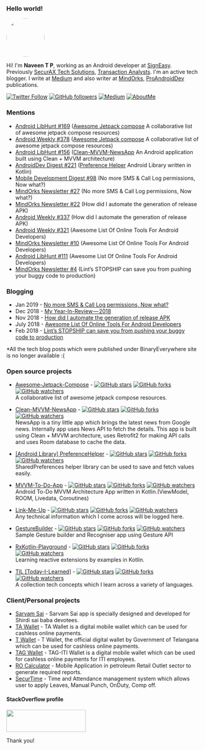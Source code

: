 ### Hello world!

<img style="border-radius: 50%; width: 100px" src="https://avatars2.githubusercontent.com/u/16202134" />

Hi! I'm **Naveen T P**, working as an Android developer at [SignEasy](https://www.getsigneasy.com/). Previously [SecurAX Tech Solutions](http://www.securax.com/), [Transaction Analysts](http://transactionanalysts.com/). I'm an active tech blogger. I write at [Medium](https://medium.com/@naveentp) and also writer at [MindOrks](https://medium.com/mindorks/about), [ProAndroidDev](https://proandroiddev.com/about) publications.
  
[![Twitter Follow](https://img.shields.io/twitter/follow/iamnaveentp.svg?style=social)](https://twitter.com/iamnaveentp) 
[![GitHub followers](https://img.shields.io/github/followers/naveentp.svg?style=social&label=Follow)](https://github.com/naveentp)
[![Medium](https://img.shields.io/badge/Medium-%40naveentp-blue.svg)](https://medium.com/@naveentp)
[![AboutMe](https://img.shields.io/badge/AboutMe-naveentp-orange.svg)](https://about.me/naveentp)


### Mentions
- [Android LibHunt #169](https://android.libhunt.com/newsletter/169) ([Awesome Jetpack compose](https://github.com/Naveentp/Awesome-Jetpack-Compose) A collaborative list of awesome jetpack compose resources)
- [Android Weekly #378](https://androidweekly.net/issues/issue-378) ([Awesome Jetpack compose](https://github.com/Naveentp/Awesome-Jetpack-Compose) A collaborative list of awesome jetpack compose resources)
- [Android LibHunt #156](https://android.libhunt.com/newsletter/156) ([Clean-MVVM-NewsApp](https://github.com/Naveentp/Clean-MVVM-NewsApp) An Android application built using Clean + MVVM architecture)
- [AndroidDev Digest #221](https://www.androiddevdigest.com/digest-221/) ([Preference Helper](https://github.com/Naveentp/PreferenceHelper) Android Library written in Kotlin)
- [Mobile Development Digest #98](http://blog.alsedi.com/mobile-development-digest-98/) (No more SMS & Call Log permissions, Now what?)
- [MindOrks Newsletter #27](https://mindorks.com/newsletter/edition/27) (No more SMS & Call Log permissions, Now what?)
- [MindOrks Newsletter #22](https://mindorks.com/newsletter/edition/22) (How did I automate the generation of release APK)
- [Android Weekly #337](http://androidweekly.net/issues/issue-337) (How did I automate the generation of release APK)
- [Android Weekly #321](http://androidweekly.net/issues/issue-321) (Awesome List Of Online Tools For Android Developers)
- [MindOrks Newsletter #10](https://mindorks.com/newsletter/edition/10) (Awesome List Of Online Tools For Android Developers)
- [Android LibHunt #111](https://android.libhunt.com/newsletter/111) (Awesome List Of Online Tools For Android Developers)
- [MindOrks Newsletter #4](https://mindorks.com/newsletter/edition/4) (Lint’s STOPSHIP can save you from pushing your buggy code to production)

### Blogging
- Jan 2019 - [No more SMS & Call Log permissions, Now what?](https://medium.com/@naveentp/no-more-sms-call-log-permissions-now-what-9b8226de7827)
- Dec 2018 - [My Year-In-Review — 2018](https://medium.com/@naveentp/my-year-in-review-2018-e9ab7a1dd0a3)
- Nov 2018 - [How did I automate the generation of release APK](https://medium.com/mindorks/how-did-i-automate-the-generation-of-release-apk-3e42b6540a4a)
- July 2018 - [Awesome List Of Online Tools For Android Developers](https://proandroiddev.com/awesome-list-of-online-tools-for-android-developers-f40af8f46299)
- Feb 2018 - [Lint’s STOPSHIP can save you from pushing your buggy code to production](https://medium.com/@naveentp/lints-stopship-can-save-you-from-pushing-your-buggy-code-to-production-4fa0db40d9b1)

*All the tech blog posts which were published under BinaryEverywhere site is no longer available :(

###  Open source projects

- [Awesome-Jetpack-Compose](https://github.com/Naveentp/Awesome-Jetpack-Compose) - [![GitHub stars](https://img.shields.io/github/stars/naveentp/Awesome-Jetpack-Compose.svg?style=social&label=Star)](https://github.com/Naveentp/Awesome-Jetpack-Compose) [![GitHub forks](https://img.shields.io/github/forks/naveentp/Awesome-Jetpack-Compose.svg?style=social&label=Fork)](https://github.com/Naveentp/Awesome-Jetpack-Compose/fork) [![GitHub watchers](https://img.shields.io/github/watchers/naveentp/Awesome-Jetpack-Compose.svg?style=social&label=Watch)](https://github.com/Naveentp/Awesome-Jetpack-Compose)  
A collaborative list of awesome jetpack compose resources.

- [Clean-MVVM-NewsApp](https://github.com/Naveentp/Clean-MVVM-NewsApp) - [![GitHub stars](https://img.shields.io/github/stars/naveentp/Clean-MVVM-NewsApp.svg?style=social&label=Star)](https://github.com/Naveentp/Clean-MVVM-NewsApp) [![GitHub forks](https://img.shields.io/github/forks/naveentp/Clean-MVVM-NewsApp.svg?style=social&label=Fork)](https://github.com/Naveentp/Clean-MVVM-NewsApp/fork) [![GitHub watchers](https://img.shields.io/github/watchers/naveentp/Clean-MVVM-NewsApp.svg?style=social&label=Watch)](https://github.com/Naveentp/Clean-MVVM-NewsApp)  
NewsApp is a tiny little app which brings the latest news from Google news. Internally app uses News API to fetch the details. This app is built using Clean + MVVM architecture, uses Retrofit2 for making API calls and uses Room database to cache the data.

- [[Android Library] PreferenceHelper](https://github.com/Naveentp/PreferenceHelper) - [![GitHub stars](https://img.shields.io/github/stars/naveentp/PreferenceHelper.svg?style=social&label=Star)](https://github.com/Naveentp/PreferenceHelper) [![GitHub forks](https://img.shields.io/github/forks/naveentp/PreferenceHelper.svg?style=social&label=Fork)](https://github.com/Naveentp/PreferenceHelper/fork) [![GitHub watchers](https://img.shields.io/github/watchers/naveentp/PreferenceHelper.svg?style=social&label=Watch)](https://github.com/Naveentp/PreferenceHelper)  
SharedPreferences helper library can be used to save and fetch values easily.

- [MVVM-To-Do-App](https://github.com/Naveentp/MVVM-To-Do-App) - [![GitHub stars](https://img.shields.io/github/stars/naveentp/MVVM-To-Do-App.svg?style=social&label=Star)](https://github.com/Naveentp/MVVM-To-Do-App) [![GitHub forks](https://img.shields.io/github/forks/naveentp/MVVM-To-Do-App.svg?style=social&label=Fork)](https://github.com/Naveentp/MVVM-To-Do-App/fork) [![GitHub watchers](https://img.shields.io/github/watchers/naveentp/MVVM-To-Do-App.svg?style=social&label=Watch)](https://github.com/Naveentp/MVVM-To-Do-App)  
Android To-Do MVVM Architecture App written in Kotlin.(ViewModel, ROOM, Livedata, Coroutines)

- [Link-Me-Up](https://github.com/Naveentp/Link-Me-Up) - [![GitHub stars](https://img.shields.io/github/stars/naveentp/Link-Me-Up.svg?style=social&label=Star)](https://github.com/Naveentp/Link-Me-Up) [![GitHub forks](https://img.shields.io/github/forks/naveentp/Link-Me-Up.svg?style=social&label=Fork)](https://github.com/Naveentp/Link-Me-Up/fork) [![GitHub watchers](https://img.shields.io/github/watchers/naveentp/Link-Me-Up.svg?style=social&label=Watch)](https://github.com/Naveentp/Link-Me-Up)  
Any technical information which I come across will be logged here. 

- [GestureBuilder](https://github.com/Naveentp/GestureBuilder) - [![GitHub stars](https://img.shields.io/github/stars/naveentp/GestureBuilder.svg?style=social&label=Star)](https://github.com/Naveentp/GestureBuilder) [![GitHub forks](https://img.shields.io/github/forks/naveentp/GestureBuilder.svg?style=social&label=Fork)](https://github.com/Naveentp/GestureBuilder/fork) [![GitHub watchers](https://img.shields.io/github/watchers/naveentp/GestureBuilder.svg?style=social&label=Watch)](https://github.com/Naveentp/GestureBuilder)  
Sample Gesture builder and Recogniser app using Gesture API

- [RxKotlin-Playground](https://github.com/Naveentp/RxKotlin-Playground) - [![GitHub stars](https://img.shields.io/github/stars/Naveentp/RxKotlin-Playground.svg?style=social&label=Star)](https://github.com/Naveentp/RxKotlin-Playground) [![GitHub forks](https://img.shields.io/github/forks/Naveentp/RxKotlin-Playground.svg?style=social&label=Fork)](https://github.com/Naveentp/RxKotlin-Playground/fork) [![GitHub watchers](https://img.shields.io/github/watchers/Naveentp/RxKotlin-Playground.svg?style=social&label=Watch)](https://github.com/Naveentp/RxKotlin-Playground)  
Learning reactive extensions by examples in Kotlin.

- [TIL [Today-I-Learned]](https://github.com/Naveentp/Today-I-Learned) - [![GitHub stars](https://img.shields.io/github/stars/Naveentp/Today-I-Learned.svg?style=social&label=Star)](https://github.com/Naveentp/Today-I-Learned) [![GitHub forks](https://img.shields.io/github/forks/Naveentp/Today-I-Learned.svg?style=social&label=Fork)](https://github.com/Naveentp/Today-I-Learned/fork) [![GitHub watchers](https://img.shields.io/github/watchers/Naveentp/Today-I-Learned.svg?style=social&label=Watch)](https://github.com/Naveentp/Today-I-Learned)  
A collection tech concepts which I learn across a variety of languages.  

### Client/Personal projects
- [Sarvam Sai](https://play.google.com/store/apps/details?id=com.naveentp.saiaarthi) - Sarvam Sai app is specially designed and developed for Shirdi sai baba devotees.
- [TA Wallet](https://play.google.com/store/apps/details?id=com.ta.wallet.tawallet) - TA Wallet is a digital mobile wallet which can be used for cashless online payments.
- [T Wallet](https://play.google.com/store/apps/details?id=com.telangana.twallet) - T Wallet, the official digital wallet by Government of Telangana which can be used for cashless online payments.
- [TAG Wallet](https://play.google.com/store/apps/details?id=com.ta.wallet.ebatwa.dop) - TAG-ITI Wallet is a digital mobile wallet which can be used for cashless online payments for ITI employees.
- [RO Calculator](https://play.google.com/store/apps/details?id=io.dreamflame.rocalculator) - Mobile Application in petroleum Retail Outlet sector to generate required reports.
- [SecurTime](https://play.google.com/store/apps/details?id=com.Securax.securtime_v2_5) - Time and Attendance management system which allows user to apply Leaves, Manual Punch, OnDuty, Comp off.

#### StackOverflow profile 
<a href="https://stackoverflow.com/users/5629056/naveen-t-p" >
    <img src="https://stackoverflow.com/users/flair/5629056.png" width="208" height="58">
</a>


Thank you!
